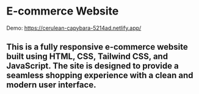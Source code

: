 # E-commerce Website
Demo: https://cerulean-capybara-5214ad.netlify.app/
## This is a fully responsive e-commerce website built using **HTML**, **CSS**, **Tailwind CSS**, and **JavaScript**. The site is designed to provide a seamless shopping experience with a clean and modern user interface.
